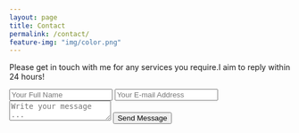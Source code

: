 ```yaml
---
layout: page
title: Contact
permalink: /contact/
feature-img: "img/color.png"
---
```


Please get in touch with me for any services you require.I aim to reply within 24 hours!

<form action="https://getsimpleform.com/messages?form_api_token=b11ab65bdd7cce76e4ca490abd2414e6" method="post">
  <!-- the redirect_to is optional, the form will redirect to the referrer on submission -->
  <input type='hidden' name='redirect_to' value='http://imZephox.github.io/thank-you' />
  <input type='text' name='name' placeholder='Your Full Name' />
  <input type='email' name='email' placeholder='Your E-mail Address' />
  <textarea name='message' placeholder='Write your message ...'></textarea>
  <input type='submit' value='Send Message' />
</form>
